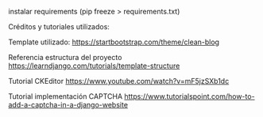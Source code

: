 

instalar requirements
(pip freeze > requirements.txt)

Créditos y tutoriales utilizados:

Template utilizado:
https://startbootstrap.com/theme/clean-blog

Referencia estructura del proyecto
https://learndjango.com/tutorials/template-structure 

Tutorial CKEditor
https://www.youtube.com/watch?v=mF5jzSXb1dc

Tutorial implementación CAPTCHA
https://www.tutorialspoint.com/how-to-add-a-captcha-in-a-django-website